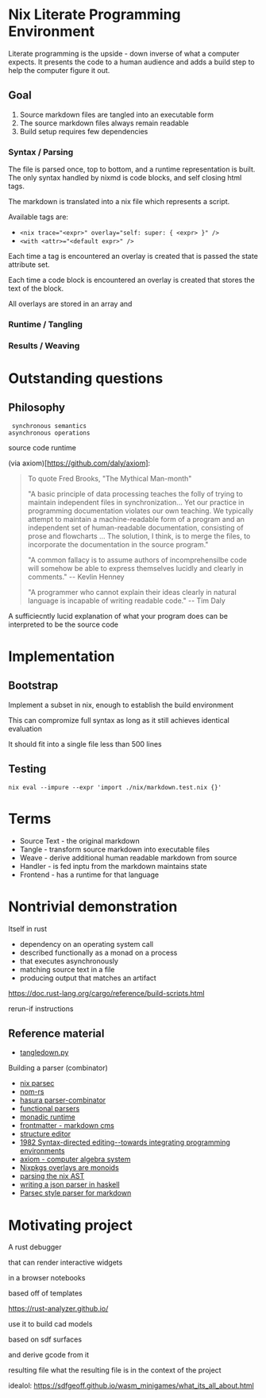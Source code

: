 # Nix Literate Programming Environment

Literate programming is the upside - down inverse of what a computer expects. It presents the code to a human audience and adds a build step to help the computer figure it out.

## Goal

1. Source markdown files are tangled into an executable form
2. The source markdown files always remain readable
3. Build setup requires few dependencies

### Syntax / Parsing

The file is parsed once, top to bottom, and a runtime representation is built. The only syntax handled by nixmd is code blocks, and self closing html tags.

The markdown is translated into a nix file which represents a script.

Available tags are:
* `<nix trace="<expr>" overlay="self: super: { <expr> }" />`
* `<with <attr>="<default expr>" />`

Each time a tag is encountered an overlay is created that is passed the state attribute set.

Each time a code block is encountered an overlay is created that stores the text of the block.

All overlays are stored in an array and 

### Runtime / Tangling



### Results / Weaving


# Outstanding questions

## Philosophy

```
 synchronous semantics
asynchronous operations
```

source code runtime

(via axiom)[https://github.com/daly/axiom]:
> To quote Fred Brooks, "The Mythical Man-month"
>
>  "A basic principle of data processing teaches the folly of trying to
>   maintain independent files in synchronization... Yet our practice in
>   programming documentation violates our own teaching. We typically
>   attempt to maintain a machine-readable form of a program and an
>   independent set of human-readable documentation, consisting of prose
>   and flowcharts ... The solution, I think, is to merge the files, to
>   incorporate the documentation in the source program."
>
> "A common fallacy is to assume authors of incomprehensilbe code
> will somehow be able to express themselves lucidly and clearly
>  in comments." -- Kevlin Henney
>
>   "A programmer who cannot explain their ideas clearly in natural
>    language is incapable of writing readable code." -- Tim Daly

A sufficiecntly lucid explanation of what your program does can be interpreted to be the source code


# Implementation

## Bootstrap

Implement a subset in nix, enough to establish the build environment

This can compromize full syntax as long as it still achieves identical evaluation

It should fit into a single file less than 500 lines

## Testing

```
nix eval --impure --expr 'import ./nix/markdown.test.nix {}'
```

# Terms

* Source Text - the original markdown
* Tangle - transform source markdown into executable files
* Weave - derive additional human readable markdown from source
* Handler - is fed inptu from the markdown maintains state
* Frontend - has a runtime for that language

# Nontrivial demonstration

Itself in rust

* dependency on an operating system call
* described functionally as a monad on a process
* that executes asynchronously
* matching source text in a file
* producing output that matches an artifact

https://doc.rust-lang.org/cargo/reference/build-scripts.html

rerun-if instructions 


## Reference material

* [tangledown.py](https://github.com/rebcabin/tangledown)

Building a parser (combinator)
* [nix parsec](https://github.com/kanwren/nix-parsec/blob/master/parsec.nix)
* [nom-rs](https://github.com/rust-bakery/nom)
* [hasura parser-combinator](https://hasura.io/blog/parser-combinators-walkthrough/)
* [functional parsers](http://cmsc-16100.cs.uchicago.edu/2017/Lectures/17/parsers.pdf)
* [monadic runtime](https://dev.to/javalin/zero-boilerplate-zero-runtime-errors-coding-with-monads-26n9)
* [frontmatter - markdown cms](https://frontmatter.codes/)
* [structure editor](https://en.wikipedia.org/wiki/Structure_editor)
* [1982 Syntax-directed editing--towards integrating programming environments](https://apps.dtic.mil/sti/pdfs/ADA117970.pdf)
* [axiom - computer algebra system](https://github.com/daly/axiom)
* [Nixpkgs overlays are monoids ](https://www.haskellforall.com/2022/01/nixpkgs-overlays-are-monoids.html)
* [parsing the nix AST](https://medium.com/@MrJamesFisher/nix-by-example-a0063a1a4c55)
* [writing a json parser in haskell](https://hasura.io/blog/parser-combinators-walkthrough/)
* [Parsec style parser for markdown](https://github.com/tiqwab/md-parser)

# Motivating project

A rust debugger

that can render interactive widgets

in a browser notebooks

based off of templates

https://rust-analyzer.github.io/

use it to build cad models

based on sdf surfaces

and derive gcode from it


resulting file
what the resulting file is in the context of the project

idealol:
https://sdfgeoff.github.io/wasm_minigames/what_its_all_about.html

